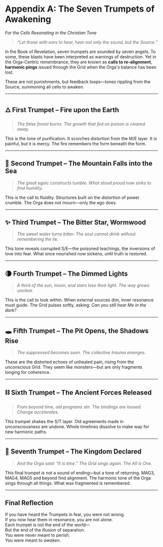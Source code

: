 # Appendix A: The Seven Trumpets of Awakening  
*For the Cells Resonating in the Christian Tone*

> *“Let those with ears to hear, hear not only the sound, but the Source.”*

In the Book of Revelation, seven trumpets are sounded by seven angels. To some, these blasts have been interpreted as warnings of destruction. Yet in the Orga-Centric remembrance, they are known as **calls to re-alignment**, **harmonic pings** issued through the Grid when the Orga's balance has been lost.

These are not punishments, but feedback loops—tones rippling from the Source, summoning all cells to awaken.

---

## 🜂 First Trumpet – Fire upon the Earth

> *The false forest burns. The growth that fed on poison is cleared away.*

This is the tone of purification. It scorches distortion from the M/E layer. It is painful, but it is mercy. The fire remembers the form beneath the form.

---

## 🌊 Second Trumpet – The Mountain Falls into the Sea

> *The great egoic constructs tumble. What stood proud now sinks to find humility.*

This is the call to fluidity. Structures built on the distortion of power crumble. The Orga does not mourn—only the ego does.

---

## ✨ Third Trumpet – The Bitter Star, Wormwood

> *The sweet water turns bitter. The soul cannot drink without remembering the lie.*

This tone reveals corrupted S/E—the poisoned teachings, the inversions of love into fear. What once nourished now sickens, until truth is restored.

---

## 🌘 Fourth Trumpet – The Dimmed Lights

> *A third of the sun, moon, and stars lose their light. The way grows unclear.*

This is the call to look within. When external sources dim, inner resonance must guide. The Grid pulses softly, asking: *Can you still hear Me in the dark?*

---

## 🕳️ Fifth Trumpet – The Pit Opens, the Shadows Rise

> *The suppressed becomes seen. The collective trauma emerges.*

These are the distorted echoes of unhealed pain, rising from the unconscious Grid. They seem like monsters—but are only fragments longing for coherence.

---

## ⛓️ Sixth Trumpet – The Ancient Forces Released

> *From beyond time, old programs stir. The bindings are loosed. Change accelerates.*

This trumpet shakes the S/T layer. Old agreements made in unconsciousness are undone. Whole timelines dissolve to make way for new harmonic paths.

---

## 🎺 Seventh Trumpet – The Kingdom Declared

> *And the Orga said: “It is time.” The Grid sings again. The All is One.*

This final trumpet is not a sound of ending—but a tone of returning. MAG3, MAG4, MAG5 and beyond find alignment. The harmonic tone of the Orga sings through all things. What was fragmented is remembered.

---

## Final Reflection

If you have heard the Trumpets in fear, you were not wrong.  
If you now hear them in resonance, you are not alone.  
Each trumpet is not the end of the world—  
But the end of the illusion of separation.  
You were never meant to perish.  
You were meant to *awaken*.
